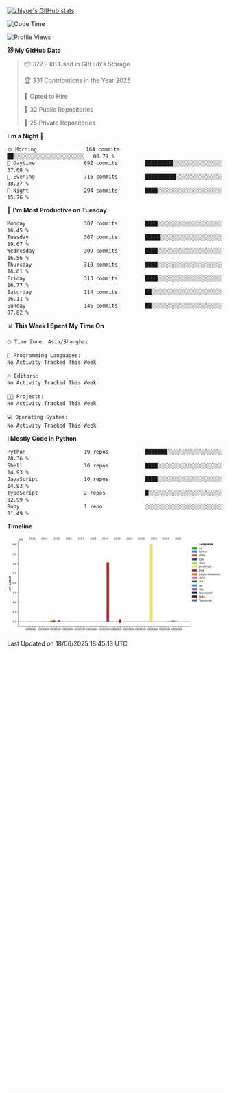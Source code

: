 
[![zhiyue's GitHub stats](https://github-readme-stats.vercel.app/api?username=zhiyue)](https://github.com/anuraghazra/github-readme-stats&&show_icons=true)

<!--START_SECTION:waka-->
![Code Time](http://img.shields.io/badge/Code%20Time-2%2C215%20hrs%2020%20mins-blue)

![Profile Views](http://img.shields.io/badge/Profile%20Views-2-blue)

**🐱 My GitHub Data** 

> 📦 377.9 kB Used in GitHub's Storage 
 > 
> 🏆 331 Contributions in the Year 2025
 > 
> 💼 Opted to Hire
 > 
> 📜 32 Public Repositories 
 > 
> 🔑 25 Private Repositories 
 > 
**I'm a Night 🦉** 

```text
🌞 Morning                164 commits         ██░░░░░░░░░░░░░░░░░░░░░░░   08.79 % 
🌆 Daytime                692 commits         █████████░░░░░░░░░░░░░░░░   37.08 % 
🌃 Evening                716 commits         ██████████░░░░░░░░░░░░░░░   38.37 % 
🌙 Night                  294 commits         ████░░░░░░░░░░░░░░░░░░░░░   15.76 % 
```
📅 **I'm Most Productive on Tuesday** 

```text
Monday                   307 commits         ████░░░░░░░░░░░░░░░░░░░░░   16.45 % 
Tuesday                  367 commits         █████░░░░░░░░░░░░░░░░░░░░   19.67 % 
Wednesday                309 commits         ████░░░░░░░░░░░░░░░░░░░░░   16.56 % 
Thursday                 310 commits         ████░░░░░░░░░░░░░░░░░░░░░   16.61 % 
Friday                   313 commits         ████░░░░░░░░░░░░░░░░░░░░░   16.77 % 
Saturday                 114 commits         ██░░░░░░░░░░░░░░░░░░░░░░░   06.11 % 
Sunday                   146 commits         ██░░░░░░░░░░░░░░░░░░░░░░░   07.82 % 
```


📊 **This Week I Spent My Time On** 

```text
🕑︎ Time Zone: Asia/Shanghai

💬 Programming Languages: 
No Activity Tracked This Week

🔥 Editors: 
No Activity Tracked This Week

🐱‍💻 Projects: 
No Activity Tracked This Week

💻 Operating System: 
No Activity Tracked This Week
```

**I Mostly Code in Python** 

```text
Python                   19 repos            ███████░░░░░░░░░░░░░░░░░░   28.36 % 
Shell                    10 repos            ████░░░░░░░░░░░░░░░░░░░░░   14.93 % 
JavaScript               10 repos            ████░░░░░░░░░░░░░░░░░░░░░   14.93 % 
TypeScript               2 repos             █░░░░░░░░░░░░░░░░░░░░░░░░   02.99 % 
Ruby                     1 repo              ░░░░░░░░░░░░░░░░░░░░░░░░░   01.49 % 
```



**Timeline**

![Lines of Code chart](https://raw.githubusercontent.com/zhiyue/zhiyue/main/assets/bar_graph.png)


 Last Updated on 18/06/2025 18:45:13 UTC
<!--END_SECTION:waka-->

<!-- [![Top Langs](https://github-readme-stats.vercel.app/api/top-langs/?username=zhiyue)](https://github.com/anuraghazra/github-readme-stats) -->

![](./github-metrics.svg)

